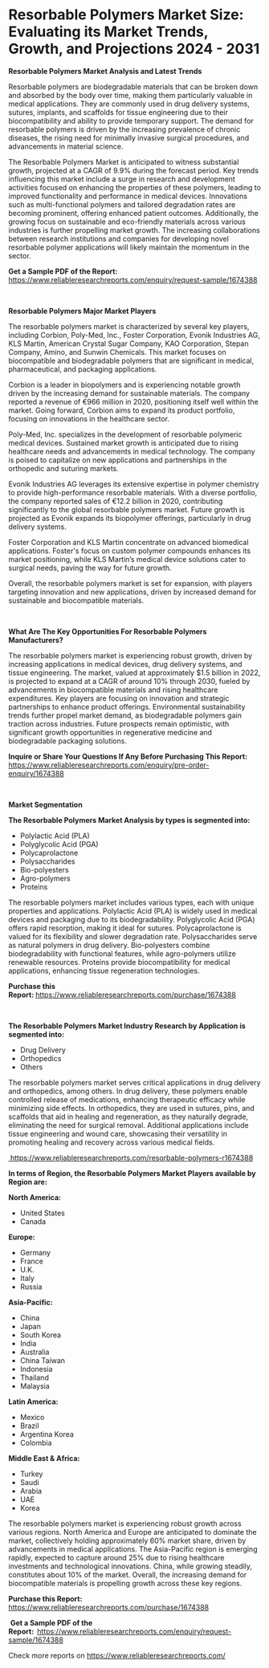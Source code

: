 <p><h1>Resorbable Polymers Market Size: Evaluating its Market Trends, Growth, and Projections 2024 - 2031</h1></p><p><strong>Resorbable Polymers Market Analysis and Latest Trends</strong></p>
<p><p>Resorbable polymers are biodegradable materials that can be broken down and absorbed by the body over time, making them particularly valuable in medical applications. They are commonly used in drug delivery systems, sutures, implants, and scaffolds for tissue engineering due to their biocompatibility and ability to provide temporary support. The demand for resorbable polymers is driven by the increasing prevalence of chronic diseases, the rising need for minimally invasive surgical procedures, and advancements in material science.</p><p>The Resorbable Polymers Market is anticipated to witness substantial growth, projected at a CAGR of 9.9% during the forecast period. Key trends influencing this market include a surge in research and development activities focused on enhancing the properties of these polymers, leading to improved functionality and performance in medical devices. Innovations such as multi-functional polymers and tailored degradation rates are becoming prominent, offering enhanced patient outcomes. Additionally, the growing focus on sustainable and eco-friendly materials across various industries is further propelling market growth. The increasing collaborations between research institutions and companies for developing novel resorbable polymer applications will likely maintain the momentum in the sector.</p></p>
<p><strong>Get a Sample PDF of the Report:&nbsp;</strong> <a href="https://www.reliableresearchreports.com/enquiry/request-sample/1674388?utm_campaign=38&utm_medium=2&utm_source=Github&utm_content=ia&utm_term=28122024&utm_id=resorbable-polymers">https://www.reliableresearchreports.com/enquiry/request-sample/1674388</a></p>
<p>&nbsp;</p>
<p><strong>Resorbable Polymers Major Market Players</strong></p>
<p><p>The resorbable polymers market is characterized by several key players, including Corbion, Poly-Med, Inc., Foster Corporation, Evonik Industries AG, KLS Martin, American Crystal Sugar Company, KAO Corporation, Stepan Company, Amino, and Sunwin Chemicals. This market focuses on biocompatible and biodegradable polymers that are significant in medical, pharmaceutical, and packaging applications.</p><p>Corbion is a leader in biopolymers and is experiencing notable growth driven by the increasing demand for sustainable materials. The company reported a revenue of €966 million in 2020, positioning itself well within the market. Going forward, Corbion aims to expand its product portfolio, focusing on innovations in the healthcare sector.</p><p>Poly-Med, Inc. specializes in the development of resorbable polymeric medical devices. Sustained market growth is anticipated due to rising healthcare needs and advancements in medical technology. The company is poised to capitalize on new applications and partnerships in the orthopedic and suturing markets.</p><p>Evonik Industries AG leverages its extensive expertise in polymer chemistry to provide high-performance resorbable materials. With a diverse portfolio, the company reported sales of €12.2 billion in 2020, contributing significantly to the global resorbable polymers market. Future growth is projected as Evonik expands its biopolymer offerings, particularly in drug delivery systems.</p><p>Foster Corporation and KLS Martin concentrate on advanced biomedical applications. Foster's focus on custom polymer compounds enhances its market positioning, while KLS Martin’s medical device solutions cater to surgical needs, paving the way for future growth.</p><p>Overall, the resorbable polymers market is set for expansion, with players targeting innovation and new applications, driven by increased demand for sustainable and biocompatible materials.</p></p>
<p>&nbsp;</p>
<p><strong>What Are The Key Opportunities For Resorbable Polymers Manufacturers?</strong></p>
<p><p>The resorbable polymers market is experiencing robust growth, driven by increasing applications in medical devices, drug delivery systems, and tissue engineering. The market, valued at approximately $1.5 billion in 2022, is projected to expand at a CAGR of around 10% through 2030, fueled by advancements in biocompatible materials and rising healthcare expenditures. Key players are focusing on innovation and strategic partnerships to enhance product offerings. Environmental sustainability trends further propel market demand, as biodegradable polymers gain traction across industries. Future prospects remain optimistic, with significant growth opportunities in regenerative medicine and biodegradable packaging solutions.</p></p>
<p><strong>Inquire or Share Your Questions If Any Before Purchasing This Report:</strong> <a href="https://www.reliableresearchreports.com/enquiry/pre-order-enquiry/1674388?utm_campaign=38&utm_medium=2&utm_source=Github&utm_content=ia&utm_term=28122024&utm_id=resorbable-polymers">https://www.reliableresearchreports.com/enquiry/pre-order-enquiry/1674388</a></p>
<p>&nbsp;</p>
<p><strong>Market Segmentation</strong></p>
<p><strong>The Resorbable Polymers Market Analysis by types is segmented into:</strong></p>
<p><ul><li>Polylactic Acid (PLA)</li><li>Polyglycolic Acid (PGA)</li><li>Polycaprolactone</li><li>Polysaccharides</li><li>Bio-polyesters</li><li>Agro-polymers</li><li>Proteins</li></ul></p>
<p><p>The resorbable polymers market includes various types, each with unique properties and applications. Polylactic Acid (PLA) is widely used in medical devices and packaging due to its biodegradability. Polyglycolic Acid (PGA) offers rapid resorption, making it ideal for sutures. Polycaprolactone is valued for its flexibility and slower degradation rate. Polysaccharides serve as natural polymers in drug delivery. Bio-polyesters combine biodegradability with functional features, while agro-polymers utilize renewable resources. Proteins provide biocompatibility for medical applications, enhancing tissue regeneration technologies.</p></p>
<p><strong>Purchase this Report:&nbsp;</strong><a href="https://www.reliableresearchreports.com/purchase/1674388?utm_campaign=38&utm_medium=2&utm_source=Github&utm_content=ia&utm_term=28122024&utm_id=resorbable-polymers">https://www.reliableresearchreports.com/purchase/1674388</a></p>
<p>&nbsp;</p>
<p><strong>The Resorbable Polymers Market Industry Research by Application is segmented into:</strong></p>
<p><ul><li>Drug Delivery</li><li>Orthopedics</li><li>Others</li></ul></p>
<p><p>The resorbable polymers market serves critical applications in drug delivery and orthopedics, among others. In drug delivery, these polymers enable controlled release of medications, enhancing therapeutic efficacy while minimizing side effects. In orthopedics, they are used in sutures, pins, and scaffolds that aid in healing and regeneration, as they naturally degrade, eliminating the need for surgical removal. Additional applications include tissue engineering and wound care, showcasing their versatility in promoting healing and recovery across various medical fields.</p></p>
<p><a href="https://www.reliableresearchreports.com/resorbable-polymers-r1674388?utm_campaign=38&utm_medium=2&utm_source=Github&utm_content=ia&utm_term=28122024&utm_id=resorbable-polymers">&nbsp;https://www.reliableresearchreports.com/resorbable-polymers-r1674388</a></p>
<p><strong>In terms of Region, the Resorbable Polymers Market Players available by Region are:</strong></p>
<p>
    <p> <strong> North America: </strong>
        <ul>
            <li>United States</li>
            <li>Canada</li>
        </ul>
        </p> 
    <p> <strong> Europe: </strong>
        <ul>
            <li>Germany</li>
            <li>France</li>
            <li>U.K.</li>
            <li>Italy</li>
            <li>Russia</li>
        </ul>
        </p> 
    <p> <strong> Asia-Pacific: </strong>
        <ul>
            <li>China</li>
            <li>Japan</li>
            <li>South Korea</li>
            <li>India</li>
            <li>Australia</li>
            <li>China Taiwan</li>
            <li>Indonesia</li>
            <li>Thailand</li>
            <li>Malaysia</li>
        </ul>
        </p> 
    <p> <strong> Latin America: </strong>
        <ul>
            <li>Mexico</li>
            <li>Brazil</li>
            <li>Argentina Korea</li>
            <li>Colombia</li>
        </ul>
        </p> 
    <p> <strong> Middle East & Africa: </strong>
        <ul>
            <li>Turkey</li>
            <li>Saudi</li>
            <li>Arabia</li>
            <li>UAE</li>
            <li>Korea</li>
        </ul>
    </p>
    </p>
<p><p>The resorbable polymers market is experiencing robust growth across various regions. North America and Europe are anticipated to dominate the market, collectively holding approximately 60% market share, driven by advancements in medical applications. The Asia-Pacific region is emerging rapidly, expected to capture around 25% due to rising healthcare investments and technological innovations. China, while growing steadily, constitutes about 10% of the market. Overall, the increasing demand for biocompatible materials is propelling growth across these key regions.</p></p>
<p><strong>Purchase this Report: </strong><a href="https://www.reliableresearchreports.com/purchase/1674388?utm_campaign=38&utm_medium=2&utm_source=Github&utm_content=ia&utm_term=28122024&utm_id=resorbable-polymers">https://www.reliableresearchreports.com/purchase/1674388</a></p>
<p>&nbsp;<strong>Get a Sample PDF of the Report:&nbsp;&nbsp;</strong><a href="https://www.reliableresearchreports.com/enquiry/request-sample/1674388?utm_campaign=38&utm_medium=2&utm_source=Github&utm_content=ia&utm_term=28122024&utm_id=resorbable-polymers">https://www.reliableresearchreports.com/enquiry/request-sample/1674388</a></p>
<p><strong></strong></p>
<p>Check more reports on <a href="https://www.reliableresearchreports.com/?utm_campaign=38&utm_medium=2&utm_source=Github&utm_content=ia&utm_term=28122024&utm_id=resorbable-polymers">https://www.reliableresearchreports.com/</a></p>